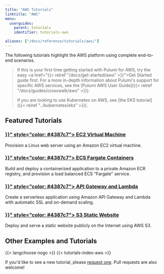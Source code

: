 ```yaml
---
title: "AWS Tutorials"
linktitle: "AWS"
menu:
  userguides:
    parent: tutorials
    identifier: tutorials-aws

aliases: ["/docs/reference/tutorials/aws/"]
---
```


The following tutorials highlight the AWS platform using complete end-to-end scenarios.

> If this is your first time getting started with Pulumi for AWS, try the
> easy <a href="{{< relref "/docs/get-started/aws" >}}">Get Started guide</a> first.
> For a more in-depth information about Pulumi's support for specific AWS services, see the
> [Pulumi AWS User Guide]({{< relref "/docs/guides/crosswalk/aws" >}}).
>
> If you are looking to use Kubernetes on AWS, see [the EKS tutorial]({{< relref "../kubernetes/eks" >}}).

## Featured Tutorials

<div class="md:flex flex-row mt-6 mb-6">
    <div class="w-1/2 border-solid border-t-2 border-gray-200">
        <h3 class="no-anchor pt-4">
            <i class="fas fa-server pr-2"></i>
            <a href="{{< relref "ec2-webserver" >}}" style="color: #4387c7">
                EC2 Virtual Machine
            </a>
        </h3>
        <p>
            Provision a Linux web server using an Amazon EC2 virtual machine.
        </p>
    </div>
    <div class="w-1/2 border-solid ml-4 border-t-2 border-gray-200">
        <h3 class="no-anchor pt-4">
            <i class="fas fa-boxes pr-2"></i>
            <a href="{{< relref "ecs-fargate" >}}" style="color: #4387c7">
                ECS Fargate Containers
            </a>
        </h3>
        <p>
            Build and deploy a containerized application to a private
            Amazon ECR registry, and provision a load balanced ECS "Fargate"
            service.
        </p>
    </div>
</div>

<div class="md:flex flex-row mt-6 mb-6">
    <div class="w-1/2 border-solid border-t-2 border-gray-200">
        <h3 class="no-anchor pt-4">
            <i class="fas fa-bolt pr-2"></i>
            <a href="{{< relref "rest-api" >}}" style="color: #4387c7">
                API Gateway and Lambda
            </a>
        </h3>
        <p>
            Create a serverless application using Amazon API Gateway and
            Lambda with automatic SSL and on-demand scaling.
        </p>
    </div>
    <div class="w-1/2 border-solid ml-4 border-t-2 border-gray-200">
        <h3 class="no-anchor pt-4">
            <i class="fas fa-globe pr-2"></i>
            <a href="{{< relref "s3-website" >}}" style="color: #4387c7">
                S3 Static Website
            </a>
        </h3>
        <p>
            Deploy and serve a static website publicly on the Internet using AWS S3.
        </p>
    </div>
</div>

## Other Examples and Tutorials

{{< langchoose nogo >}}
{{< tutorials-index-aws >}}

If you'd like to see a new tutorial, please [request one](
https://github.com/pulumi/docs/issues/new?title=New%20AWS%20Tutorial%20Request).
Pull requests are also welcome!
